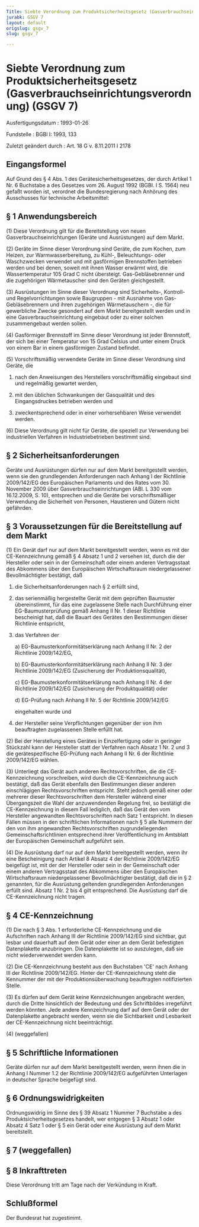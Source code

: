 ```yaml
---
Title: Siebte Verordnung zum Produktsicherheitsgesetz (Gasverbrauchseinrichtungsverordnung)
jurabk: GSGV 7
layout: default
origslug: gsgv_7
slug: gsgv_7

---
```


# Siebte Verordnung zum Produktsicherheitsgesetz (Gasverbrauchseinrichtungsverordnung) (GSGV 7)

Ausfertigungsdatum
:   1993-01-26

Fundstelle
:   BGBl I: 1993, 133

Zuletzt geändert durch
:   Art. 18 G v. 8.11.2011 I 2178


## Eingangsformel

Auf Grund des § 4 Abs. 1 des Gerätesicherheitsgesetzes, der durch
Artikel 1 Nr. 6 Buchstabe a des Gesetzes vom 26. August 1992 (BGBl. I
S. 1564) neu gefaßt worden ist, verordnet die Bundesregierung nach
Anhörung des Ausschusses für technische Arbeitsmittel:


## § 1 Anwendungsbereich

(1) Diese Verordnung gilt für die Bereitstellung von neuen
Gasverbrauchseinrichtungen (Geräte und Ausrüstungen) auf dem Markt.

(2) Geräte im Sinne dieser Verordnung sind Geräte, die zum Kochen, zum
Heizen, zur Warmwasserbereitung, zu Kühl-, Beleuchtungs- oder
Waschzwecken verwendet und mit gasförmigen Brennstoffen betrieben
werden und bei denen, soweit mit ihnen Wasser erwärmt wird, die
Wassertemperatur 105
Grad C nicht übersteigt. Gas-Gebläsebrenner und die zugehörigen
Wärmetauscher sind den Geräten gleichgestellt.

(3) Ausrüstungen im Sinne dieser Verordnung sind Sicherheits-,
Kontroll- und Regelvorrichtungen sowie Baugruppen - mit Ausnahme von
Gas-Gebläsebrennern und ihren zugehörigen Wärmetauschern -, die für
gewerbliche Zwecke gesondert auf dem Markt bereitgestellt werden und
in eine Gasverbrauchseinrichtung eingebaut oder zu einer solchen
zusammengebaut werden sollen.

(4) Gasförmiger Brennstoff im Sinne dieser Verordnung ist jeder
Brennstoff, der sich bei einer Temperatur von 15 Grad Celsius und
unter einem Druck von einem Bar in einem gasförmigen Zustand befindet.

(5) Vorschriftsmäßig verwendete Geräte im Sinne dieser Verordnung sind
Geräte, die

1.  nach den Anweisungen des Herstellers vorschriftsmäßig eingebaut sind
    und regelmäßig gewartet werden,


2.  mit den üblichen Schwankungen der Gasqualität und des Eingangsdruckes
    betrieben werden und


3.  zweckentsprechend oder in einer vorhersehbaren Weise verwendet werden.




(6) Diese Verordnung gilt nicht für Geräte, die speziell zur
Verwendung bei industriellen Verfahren in Industriebetrieben bestimmt
sind.


## § 2 Sicherheitsanforderungen

Geräte und Ausrüstungen dürfen nur auf dem Markt bereitgestellt
werden, wenn sie den grundlegenden Anforderungen nach Anhang I der
Richtlinie 2009/142/EG des Europäischen Parlaments und des Rates vom
30\. November 2009 über Gasverbrauchseinrichtungen (ABl. L 330 vom
16\.12.2009, S. 10), entsprechen und die Geräte bei vorschriftsmäßiger
Verwendung die Sicherheit von Personen, Haustieren und Gütern nicht
gefährden.


## § 3 Voraussetzungen für die Bereitstellung auf dem Markt

(1) Ein Gerät darf nur auf dem Markt bereitgestellt werden, wenn es
mit der CE-Kennzeichnung gemäß § 4 Absatz 1 und 2 versehen ist, durch
die der Hersteller oder sein in der Gemeinschaft oder einem anderen
Vertragsstaat des Abkommens über den Europäischen Wirtschaftsraum
niedergelassener Bevollmächtigter bestätigt, daß

1.  die Sicherheitsanforderungen nach § 2 erfüllt sind,


2.  das serienmäßig hergestellte Gerät mit dem geprüften Baumuster
    übereinstimmt, für das eine zugelassene Stelle nach Durchführung einer
    EG-Baumusterprüfung gemäß Anhang II Nr. 1 dieser Richtlinie
    bescheinigt hat, daß die Bauart des Gerätes den Bestimmungen dieser
    Richtlinie entspricht,


3.  das Verfahren der

    a)  EG-Baumusterkonformitätserklärung nach Anhang II Nr. 2 der Richtlinie
        2009/142/EG,


    b)  EG-Baumusterkonformitätserklärung nach Anhang II Nr. 3 der Richtlinie
        2009/142/EG (Zusicherung der Produktionsqualität),


    c)  EG-Baumusterkonformitätserklärung nach Anhang II Nr. 4 der Richtlinie
        2009/142/EG (Zusicherung der Produktqualität) oder


    d)  EG-Prüfung nach Anhang II Nr. 5 der Richtlinie 2009/142/EG




    eingehalten wurde und


4.  der Hersteller seine Verpflichtungen gegenüber der von ihm
    beauftragten zugelassenen Stelle erfüllt hat.




(2) Bei der Herstellung eines Gerätes in Einzelfertigung oder in
geringer Stückzahl kann der Hersteller statt der Verfahren nach Absatz
1 Nr. 2 und 3 die gerätespezifische EG-Prüfung nach Anhang II Nr. 6
der Richtlinie 2009/142/EG wählen.

(3) Unterliegt das Gerät auch anderen Rechtsvorschriften, die die CE-
Kennzeichnung vorschreiben, wird durch die CE-Kennzeichnung auch
bestätigt, daß das Gerät ebenfalls den Bestimmungen dieser anderen
einschlägigen Rechtsvorschriften entspricht. Steht jedoch gemäß einer
oder mehrerer dieser Rechtsvorschriften dem Hersteller während einer
Übergangszeit die Wahl der anzuwendenden Regelung frei, so bestätigt
die CE-Kennzeichnung in diesem Fall lediglich, daß das Gerät den vom
Hersteller angewandten Rechtsvorschriften nach Satz 1 entspricht. In
diesen Fällen müssen in den schriftlichen Informationen nach § 5 alle
Nummern der den von ihm angewandten Rechtsvorschriften
zugrundeliegenden Gemeinschaftsrichtlinien entsprechend ihrer
Veröffentlichung im Amtsblatt der Europäischen Gemeinschaft aufgeführt
sein.

(4) Die Ausrüstung darf nur auf dem Markt bereitgestellt werden, wenn
ihr eine Bescheinigung nach Artikel 8 Absatz 4 der Richtlinie
2009/142/EG beigefügt ist, mit der der Hersteller oder sein in der
Gemeinschaft oder einem anderen Vertragsstaat des Abkommens über den
Europäischen Wirtschaftsraum niedergelassener Bevollmächtigter
bestätigt, daß die in § 2 genannten, für die Ausrüstung geltenden
grundlegenden Anforderungen erfüllt sind. Absatz 1 Nr. 2 bis 4 gilt
entsprechend. Die Ausrüstung darf die CE-Kennzeichnung nicht tragen.


## § 4 CE-Kennzeichnung

(1) Die nach § 3 Abs. 1 erforderliche CE-Kennzeichnung und die
Aufschriften nach Anhang III der Richtlinie 2009/142/EG sind sichtbar,
gut lesbar und dauerhaft auf dem Gerät oder einer an dem Gerät
befestigten Datenplakette anzubringen. Die Datenplakette ist so
auszulegen, daß sie nicht wiederverwendet werden kann.

(2) Die CE-Kennzeichnung besteht aus den Buchstaben 'CE' nach Anhang
III der Richtlinie 2009/142/EG. Hinter der CE-Kennzeichnung steht die
Kennummer der mit der Produktionsüberwachung beauftragten
notifizierten Stelle.

(3) Es dürfen auf dem Gerät keine Kennzeichnungen angebracht werden,
durch die Dritte hinsichtlich der Bedeutung und des Schriftbildes
irregeführt werden könnten. Jede andere Kennzeichnung darf auf dem
Gerät oder der Datenplakette angebracht werden, wenn sie die
Sichtbarkeit und Lesbarkeit der CE-Kennzeichnung nicht beeinträchtigt.

(4) (weggefallen)


## § 5 Schriftliche Informationen

Geräte dürfen nur auf dem Markt bereitgestellt werden, wenn ihnen die
in Anhang I Nummer 1.2 der Richtlinie 2009/142/EG aufgeführten
Unterlagen in deutscher Sprache beigefügt sind.


## § 6 Ordnungswidrigkeiten

Ordnungswidrig im Sinne des § 39 Absatz 1 Nummer 7 Buchstabe a des
Produktsicherheitsgesetzes handelt, wer entgegen § 3 Absatz 1 oder
Absatz 4 Satz 1 oder § 5 ein Gerät oder eine Ausrüstung auf dem Markt
bereitstellt.


## § 7 (weggefallen)



## § 8 Inkrafttreten

Diese Verordnung tritt am Tage nach der Verkündung in Kraft.


## Schlußformel

Der Bundesrat hat zugestimmt.

